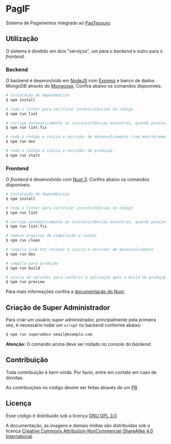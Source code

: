 # PagIF

Sistema de Pagamentos integrado ao [PagTesouro](https://www.gov.br/tesouronacional/pt-br/gru-e-pag-tesouro/pagtesouro).

## Utilização

O sistema é dividido em dois "serviços", um para o _backend_ e outro para o _frontend_.

### Backend

O backend é desenvolvido em [NodeJS](https://nodejs.org/) com [Express](https://expressjs.com/) e banco de dados MongoDB através do [Mongoose](https://mongoosejs.com/). Confira abaixo os comandos disponíveis.


```bash
# instalação de dependências
$ npm install

# roda o linter para verificar inconsistências no código
$ npm run lint

# corrige automaticamente as insconsistências encontras, quando possível
$ npm run lint:fix

# roda o código e inicia o servidor de desenvolvimento (com monitoramento de mudanças)
$ npm run dev

# roda o código e inicia o servidor de produção
$ npm run start
```

### Frontend

O _frontend_ é desenvolvido com [Nuxt 3](https://nuxt.com/). Confira abaixo os comandos disponíveis.

```bash
# instalação de dependências
$ npm install

# roda o linter para verificar inconsistências no código
$ npm run lint

# corrige automaticamente as insconsistências encontras, quando possível
$ npm run lint:fix

# remove arquivos de compilação e caches
$ npm run clean

# compila (com hot reload) e inicia o servidor de desenvolvimento
$ npm run dev

# compila para produção
$ npm run build

# inicia um servidor para conferir a aplicação após o build de produção
$ npm run preview
```

Para mais informações confira a [documentação do Nuxt](https://nuxt.com/docs).

## Criação de Super Administrador

Para criar um usuário _super_ administrador, principalmente pela primeira vez, é necessário rodar um `script` no backend conforme abaixo:

```bash
$ npm run superadmin email@example.com
```

**Atenção:** O comando acima deve ser rodado no _console_ do _backend_.

## Contribuição

Toda contribuição é bem-vinda. Por favor, entre em contato em caso de dúvidas.

As contribuições no código devem ser feitas através de um [PR](https://docs.github.com/pt/pull-requests/collaborating-with-pull-requests/proposing-changes-to-your-work-with-pull-requests/creating-a-pull-request).

## Licença

Esse código é distribuído sob a licença [GNU GPL 3.0](https://www.gnu.org/licenses/gpl-3.0.txt).

A documentação, as imagens e demais mídias são distribuídas sob a licença [Creative Commons Attribution-NonCommercial-ShareAlike 4.0 International](https://creativecommons.org/licenses/by-nc-sa/4.0/).
